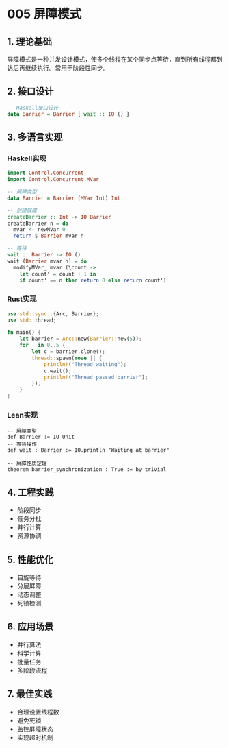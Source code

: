 # 005 屏障模式

## 1. 理论基础

屏障模式是一种并发设计模式，使多个线程在某个同步点等待，直到所有线程都到达后再继续执行。常用于阶段性同步。

## 2. 接口设计

```haskell
-- Haskell接口设计
data Barrier = Barrier { wait :: IO () }
```

## 3. 多语言实现

### Haskell实现

```haskell
import Control.Concurrent
import Control.Concurrent.MVar

-- 屏障类型
data Barrier = Barrier (MVar Int) Int

-- 创建屏障
createBarrier :: Int -> IO Barrier
createBarrier n = do
  mvar <- newMVar 0
  return $ Barrier mvar n

-- 等待
wait :: Barrier -> IO ()
wait (Barrier mvar n) = do
  modifyMVar_ mvar (\count ->
    let count' = count + 1 in
    if count' == n then return 0 else return count')
```

### Rust实现

```rust
use std::sync::{Arc, Barrier};
use std::thread;

fn main() {
    let barrier = Arc::new(Barrier::new(5));
    for _ in 0..5 {
        let c = barrier.clone();
        thread::spawn(move || {
            println!("Thread waiting");
            c.wait();
            println!("Thread passed barrier");
        });
    }
}
```

### Lean实现

```lean
-- 屏障类型
def Barrier := IO Unit
-- 等待操作
def wait : Barrier := IO.println "Waiting at barrier"

-- 屏障性质定理
theorem barrier_synchronization : True := by trivial
```

## 4. 工程实践

- 阶段同步
- 任务分批
- 并行计算
- 资源协调

## 5. 性能优化

- 自旋等待
- 分层屏障
- 动态调整
- 死锁检测

## 6. 应用场景

- 并行算法
- 科学计算
- 批量任务
- 多阶段流程

## 7. 最佳实践

- 合理设置线程数
- 避免死锁
- 监控屏障状态
- 实现超时机制
